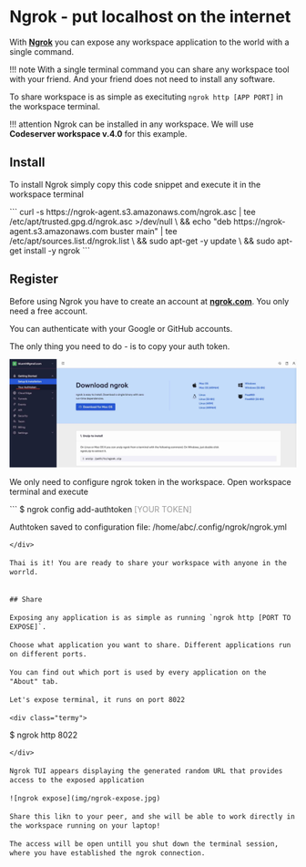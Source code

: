 # Ngrok - put localhost on the internet

With [__Ngrok__](https://ngrok.com/) you can expose any workspace application to the world with a single command.  

!!! note
    With a single terminal command you can share any workspace tool with your friend. And your friend does not need to install any software. 

To share workspace is as simple as execituting `ngrok http [APP PORT]` in the workspace terminal. 

!!! attention
    Ngrok can be installed in any workspace. We will use __Codeserver workspace v.4.0__ for this example.

## Install 

To install Ngrok simply copy this code snippet and execute it in the workspace terminal

<div class="termy">
```
curl -s https://ngrok-agent.s3.amazonaws.com/ngrok.asc | tee /etc/apt/trusted.gpg.d/ngrok.asc >/dev/null \
&& echo "deb https://ngrok-agent.s3.amazonaws.com buster main" | tee /etc/apt/sources.list.d/ngrok.list \
&& sudo apt-get -y update \
&& sudo apt-get install -y ngrok
```
</div>


## Register 

Before using Ngrok you have to create an account at [__ngrok.com__](https://ngrok.com/). You only need a free account.   

You can authenticate with your Google or GitHub accounts.  

The only thing you need to do - is to copy your auth token. 

![ngrok token](img/ngrok.jpg)

We only need to configure ngrok token in the workspace. Open workspace terminal and execute 

<div class="termy">
```
$ ngrok config add-authtoken <font color="#9B9B9B">[YOUR TOKEN]</font>

Authtoken saved to configuration file: /home/abc/.config/ngrok/ngrok.yml
```
</div>

Thai is it! You are ready to share your workspace with anyone in the worrld. 


## Share  

Exposing any application is as simple as running `ngrok http [PORT TO EXPOSE]`.

Choose what application you want to share. Different applications run on different ports.  

You can find out which port is used by every application on the "About" tab.  

Let's expose terminal, it runs on port 8022 

<div class="termy">
```
$ ngrok http 8022

>>
```
</div>

Ngrok TUI appears displaying the generated random URL that provides access to the exposed application

![ngrok expose](img/ngrok-expose.jpg)

Share this likn to your peer, and she will be able to work directly in the workspace running on your laptop!   

The access will be open untill you shut down the terminal session, where you have established the ngrok connection.  

